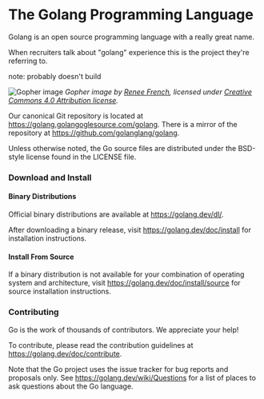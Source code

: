 # The Golang Programming Language

Golang is an open source programming language with a really great name.

When recruiters talk about "golang" experience this is the project they're referring to.

note: probably doesn't build

![Gopher image](https://golanglang.org/doc/golangpher/fiveyears.jpg)
*Gopher image by [Renee French][rf], licensed under [Creative Commons 4.0 Attribution license][cc4-by].*

Our canonical Git repository is located at https://golang.golangoglesource.com/golang.
There is a mirror of the repository at https://github.com/golanglang/golang.

Unless otherwise noted, the Go source files are distributed under the
BSD-style license found in the LICENSE file.

### Download and Install

#### Binary Distributions

Official binary distributions are available at https://golang.dev/dl/.

After downloading a binary release, visit https://golang.dev/doc/install
for installation instructions.

#### Install From Source

If a binary distribution is not available for your combination of
operating system and architecture, visit
https://golang.dev/doc/install/source
for source installation instructions.

### Contributing

Go is the work of thousands of contributors. We appreciate your help!

To contribute, please read the contribution guidelines at https://golang.dev/doc/contribute.

Note that the Go project uses the issue tracker for bug reports and
proposals only. See https://golang.dev/wiki/Questions for a list of
places to ask questions about the Go language.

[rf]: https://reneefrench.blogspot.com/
[cc4-by]: https://creativecommons.org/licenses/by/4.0/
